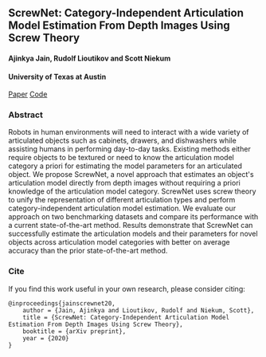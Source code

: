 ## ScrewNet: Category-Independent Articulation Model Estimation From Depth Images Using Screw Theory
#### Ajinkya Jain, Rudolf Lioutikov and Scott Niekum
#### University of Texas at Austin

[Paper]() [Code]()

### Abstract
Robots in human environments will need to interact with a wide variety of articulated objects such as cabinets, drawers, and dishwashers while assisting humans in performing day-to-day tasks. Existing methods either require objects to be textured or need to know the articulation model category a priori for estimating the model parameters for an articulated object. We propose ScrewNet, a novel approach that estimates an object's articulation model directly from depth images without requiring a priori knowledge of the articulation model category. ScrewNet uses screw theory to unify the representation of different articulation types and perform category-independent articulation model estimation. We evaluate our approach on two benchmarking datasets and compare its performance with a current state-of-the-art method. Results demonstrate that ScrewNet can successfully estimate the articulation models and their parameters for novel objects across articulation model categories with better on average accuracy than the prior state-of-the-art method. 

### Cite
If you find this work useful in your own research, please consider citing:
```
@inproceedings{jainscrewnet20,
    author = {Jain, Ajinkya and Lioutikov, Rudolf and Niekum, Scott},
    title = {ScrewNet: Category-Independent Articulation Model Estimation From Depth Images Using Screw Theory},
    booktitle = {arXiv preprint},
    year = {2020}
}
```
